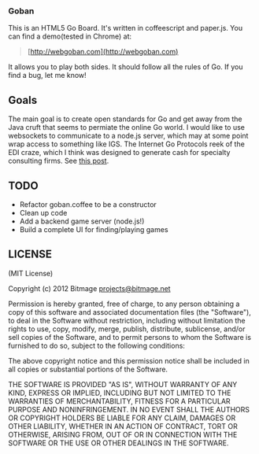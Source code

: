 ### Goban

This is an HTML5 Go Board.  It's written in coffeescript and paper.js.  You can find a demo(tested in Chrome) at:

> [http://webgoban.com](http://webgoban.com)

It allows you to play both sides.  It should follow all the rules of Go.  If you find a bug, let me know!

## Goals

The main goal is to create open standards for Go and get away from the Java cruft that seems to permiate the online Go world.  I would like to use websockets to communicate to a node.js server, which may at some point wrap access to something like IGS.  The Internet Go Protocols reek of the EDI craze, which I think was designed to generate cash for specialty consulting firms.  See [this post](http://gnugos60.blogspot.com/2007/04/internet-go-protocols.html).

## TODO

* Refactor goban.coffee to be a constructor
* Clean up code
* Add a backend game server (node.js!)
* Build a complete UI for finding/playing games

## LICENSE

(MIT License)

Copyright (c) 2012 Bitmage <projects@bitmage.net>

Permission is hereby granted, free of charge, to any person obtaining
a copy of this software and associated documentation files (the
"Software"), to deal in the Software without restriction, including
without limitation the rights to use, copy, modify, merge, publish,
distribute, sublicense, and/or sell copies of the Software, and to
permit persons to whom the Software is furnished to do so, subject to
the following conditions:

The above copyright notice and this permission notice shall be
included in all copies or substantial portions of the Software.

THE SOFTWARE IS PROVIDED "AS IS", WITHOUT WARRANTY OF ANY KIND,
EXPRESS OR IMPLIED, INCLUDING BUT NOT LIMITED TO THE WARRANTIES OF
MERCHANTABILITY, FITNESS FOR A PARTICULAR PURPOSE AND
NONINFRINGEMENT. IN NO EVENT SHALL THE AUTHORS OR COPYRIGHT HOLDERS BE
LIABLE FOR ANY CLAIM, DAMAGES OR OTHER LIABILITY, WHETHER IN AN ACTION
OF CONTRACT, TORT OR OTHERWISE, ARISING FROM, OUT OF OR IN CONNECTION
WITH THE SOFTWARE OR THE USE OR OTHER DEALINGS IN THE SOFTWARE.
